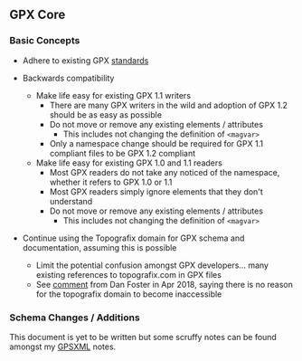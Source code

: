 ## GPX Core

### Basic Concepts

- Adhere to existing GPX [standards](../standards.md)

- Backwards compatibility
  - Make life easy for existing GPX 1.1 writers
    - There are many GPX writers in the wild and adoption of GPX 1.2 should be as easy as possible
    - Do not move or remove any existing elements / attributes
      - This includes not changing the definition of `<magvar>`
    - Only a namespace change should be required for GPX 1.1 compliant files to be GPX 1.2 compliant 
  - Make life easy for existing GPX 1.0 and 1.1 readers
    - Most GPX readers do not take any noticed of the namespace, whether it refers to GPX 1.0 or 1.1
    - Most GPX readers simply ignore elements that they don't understand
    - Do not move or remove any existing elements / attributes
      - This includes not changing the definition of `<magvar>`
- Continue using the Topografix domain for GPX schema and documentation, assuming this is possible
  - Limit the potential confusion amongst GPX developers... many existing references to topografix.com in GPX files
  - See [comment](https://www.topografix.com/gpx_mailing_list.asp#pbqhps+1tskr5v@YahooGroups.com) from Dan Foster in Apr 2018, saying there is no reason for the topografix domain to become inaccessible



### Schema Changes / Additions

This document is yet to be written but some scruffy notes can be found amongst my [GPSXML](../gpsxml/additional.md) notes.

